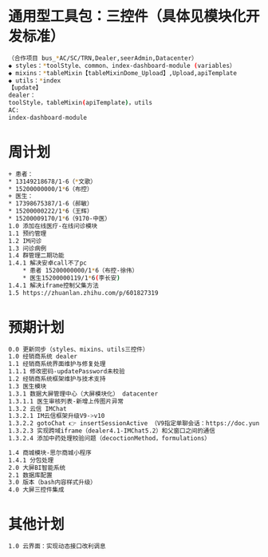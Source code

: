 <!--
 * @Descripttion: 周计划
 * @version: 1.0.0
 * @Author: Kenny
 * @Date: 2025-04-30 15:42:29
 * @LastEditors: ~
 * @LastEditTime: 2025-05-27 18:01:00
-->
# 通用型工具包：三控件（具体见模块化开发标准）

```bash
（合作项目 bus_*AC/SC/TRN,Dealer,seerAdmin,Datacenter）
◆ styles：*toolStyle、common、index-dashboard-module (variables）
◆ mixins：*tableMixin【tableMixinDome_Upload】,Upload,apiTemplate
◆ utils：*index
【update】
dealer：
toolStyle，tableMixin(apiTemplate)，utils
AC:
index-dashboard-module
```

# 周计划

```bash
+ 患者：
* 13149218678/1-6（*文歌）
* 15200000000/1*6（布控）
+ 医生：
* 17398675387/1-6（郝敏）
* 15200000222/1*6（王辉）
* 15200009170/1*6（9170-中医）
1.0 添加在线医疗-在线问诊模块
1.1 预约管理
1.2 IM问诊
1.3 问诊病例
1.4 群管理二期功能
1.4.1 解决安卓call不了pc
    * 患者 15200000000/1*6（布控-徐伟）
    * 医生15200000119/1*6(李长安)
1.4.1 解决iframe控制父集方法
1.5 https://zhuanlan.zhihu.com/p/601827319
```

# 预期计划

```bash
0.0 更新同步（styles、mixins、utils三控件）
1.0 经销商系统 dealer
1.1 经销商系统界面维护与修复处理
1.1.1 修改密码-updatePassword未校验
1.2 经销商系统框架维护与技术支持
1.3 医生模块
1.3.1 数据大屏管理中心（大屏模块化） datacenter
1.3.1.1 医生审核列表-新增上传图片异常
1.3.2 云信 IMChat
1.3.2.1 IM云信框架升级V9->v10
1.3.2.2 gotoChat 👉 insertSessionActive （V9指定单聊会话：https://doc.yunxin.163.com/docs/interface/messaging/web/typedoc/UIKit/Latest/zh/modules.html）
1.3.2.3 实现跨域iframe（dealer4.1-IMChat5.2）和父窗口之间的通信
1.3.2.4 添加中药处理校验问题（decoctionMethod，formulations）

1.4 商城模块-思尔商城小程序
1.4.1 分包处理
2.0 大屏BI智能系统
2.1 数据库配置
3.0 版本（bash内容样式升级）
4.0 大屏三控件集成
```

# 其他计划

```bash
1.0 云界面：实现动态接口改利调息

```
